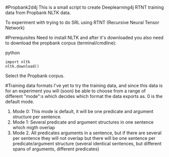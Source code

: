 #Propbank2d4j
This is a small script to create Deeplearning4j RTNT training data from Propbank NLTK data. 

To experiment with trying to do SRL using RTNT (Recursive Neural Tensor Network)

#Prerequisites
Need to install NLTK and after it's downloaded you also need to download the propbank corpus (terminal/cmdline):

python
```
import nltk
nltk.download()
```

Select the Propbank corpus.

#Training data formats
I've yet to try the training data, and since this data is for an experiment you will (soon) be able to choose from 
a range of different "mode":s which decides which format the data exports as. 0 is the default mode. 

1. Mode 0:
	This mode is default, it will be one predicate and argument structure per sentence.
2. Mode 1: 
	Several predicate and argument structures in one sentence which migth overlap
3. Mode 2. 
	All predicates arguments in a sentence, but if there are several per sentence they will not overlap but there will be
	one sentence per predicate/argument structure (several identical sentences, but different spans of arguments, different
	predicates)

